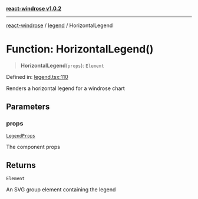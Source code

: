 [**react-windrose v1.0.2**](../../README.md)

***

[react-windrose](../../README.md) / [legend](../README.md) / HorizontalLegend

# Function: HorizontalLegend()

> **HorizontalLegend**(`props`): `Element`

Defined in: [legend.tsx:110](https://github.com/JulesBlm/react-windrose/blob/110788d7f0f8c8a16b24f8b46b367a8a14282451/src/legend.tsx#L110)

Renders a horizontal legend for a windrose chart

## Parameters

### props

[`LegendProps`](../type-aliases/LegendProps.md)

The component props

## Returns

`Element`

An SVG group element containing the legend
